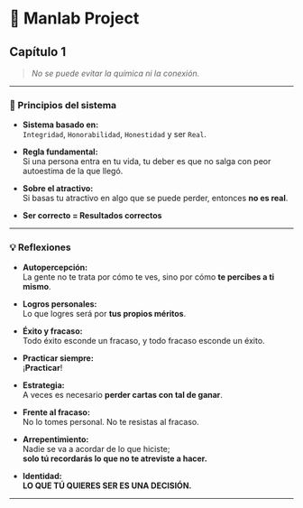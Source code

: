 # 📘 Manlab Project

## Capítulo 1

> _No se puede evitar la química ni la conexión._

---

### 🧭 Principios del sistema

- **Sistema basado en:**  
  `Integridad`, `Honorabilidad`, `Honestidad` y ser `Real`.

- **Regla fundamental:**  
  Si una persona entra en tu vida, tu deber es que no salga con peor autoestima de la que llegó.

- **Sobre el atractivo:**  
  Si basas tu atractivo en algo que se puede perder, entonces **no es real**.

- **Ser correcto = Resultados correctos**

---

### 💡 Reflexiones

- **Autopercepción:**  
  La gente no te trata por cómo te ves, sino por cómo **te percibes a ti mismo**.

- **Logros personales:**  
  Lo que logres será por **tus propios méritos**.

- **Éxito y fracaso:**  
  Todo éxito esconde un fracaso, y todo fracaso esconde un éxito.

- **Practicar siempre:**  
  ¡**Practicar**!

- **Estrategia:**  
  A veces es necesario **perder cartas con tal de ganar**.

- **Frente al fracaso:**  
  No lo tomes personal. No te resistas al fracaso.

- **Arrepentimiento:**  
  Nadie se va a acordar de lo que hiciste;  
  **solo tú recordarás lo que no te atreviste a hacer.**

- **Identidad:**  
  **LO QUE TÚ QUIERES SER ES UNA DECISIÓN.**

---

